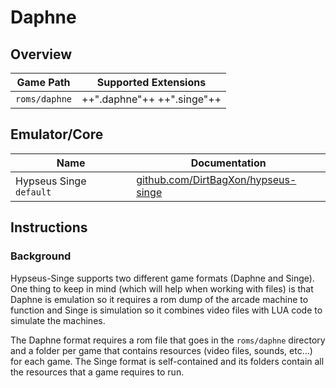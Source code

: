 # Daphne

## Overview

| Game Path | Supported Extensions |
| --- | --- |
| `roms/daphne` | ++".daphne"++ ++".singe"++ |

## Emulator/Core

| Name | Documentation |
| --- | --- |
| Hypseus Singe &nbsp; `default` | [github.com/DirtBagXon/hypseus-singe](https://github.com/DirtBagXon/hypseus-singe) |

## Instructions

### Background

Hypseus-Singe supports two different game formats (Daphne and Singe). One thing to keep in mind (which will help when working with files) is that Daphne is emulation so it requires a rom dump of the arcade machine to function and Singe is simulation so it combines video files with LUA code to simulate the machines.

The Daphne format requires a rom file that goes in the `roms/daphne` directory and a folder per game that contains resources (video files, sounds, etc...) for each game.  The Singe format is self-contained and its folders contain all the resources that a game requires to run.
